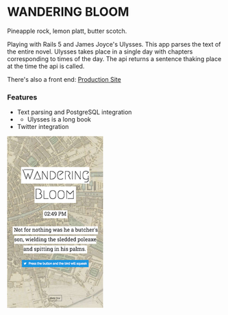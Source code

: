 # WANDERING BLOOM

Pineapple rock, lemon platt, butter scotch.

Playing with Rails 5 and James Joyce's Ulysses. This app parses the text of the entire novel. Ulysses takes place in a single day with chapters corresponding to times of the day. The api returns a sentence thaking place at the time the api is called.

There's also a front end:
[Production Site](http://www.wanderingbloom.com/)

### Features
- Text parsing and PostgreSQL integration
- - Ulysses is a long book
- Twitter integration

![Wandering Bloom](bloom-mobile-sm.png)